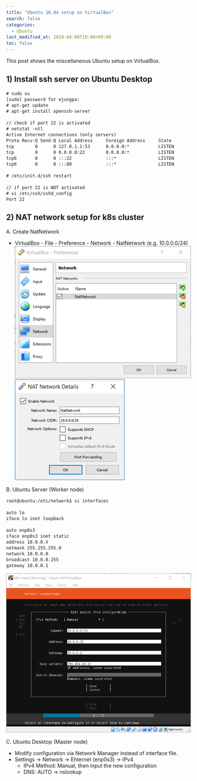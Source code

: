 ```yaml
---
title: "Ubuntu 18.04 setup on VirtualBox"
search: false
categories:
  - Ubuntu
last_modified_at: 2019-04-08T10:00+09:00
toc: false
---
```


This post shows the miscellaneous Ubuntu setup on VirtualBox.

## 1) Install ssh server on Ubuntu Desktop
```console
# sudo su
[sudo] password for ejungpa:
# apt-get update
# apt-get install openssh-server

// check if port 22 is activated
# netstat -ntl
Active Internet connections (only servers)
Proto Recv-Q Send-Q Local Address     Foreign Address     State
tcp        0      0 127.0.1.1:53      0.0.0.0:*           LISTEN
tcp        0      0 0.0.0.0:22        0.0.0.0:*           LISTEN
tcp6       0      0 :::22             :::*                LISTEN
tcp6       0      0 :::80             :::*                LISTEN

# /etc/init.d/ssh restart

// if port 22 is NOT activated
# vi /etc/ssh/sshd_config
Port 22
```

## 2) NAT network setup for k8s cluster

A. Create NatNetwork  
   * VirtualBox - File - Preference - Network - NatNetwork (e.g. 10.0.0.0/24)
![NatNetwork1](https://github.com/unipark00/tekrepo/blob/master/_posts/20190411_105355.png)  
![NatNetwork2](https://github.com/unipark00/tekrepo/blob/master/_posts/20190411_105409.png)

B. Ubuntu Server (Worker node)
```console
root@ubuntu:/etc/network$ vi interfaces

auto lo
iface lo inet loopback

auto enp0s3
iface enp0s3 inet static
address 10.0.0.X
netmask 255.255.255.0
network 10.0.0.0
broadcast 10.0.0.255
gateway 10.0.0.1
```
![ubuntu-18.04.2](https://github.com/unipark00/tekrepo/blob/master/_posts/20190410_165245.png?raw=true)  
  
C. Ubuntu Desktop (Master node)  
   * Modify configuration via Network Manager instead of interface file.
   * Settings -> Network -> Ehternet (enp0s3) -> IPv4
     * IPv4 Method: Manual, then input the new configuration
     * DNS: AUTO -> nslookup
